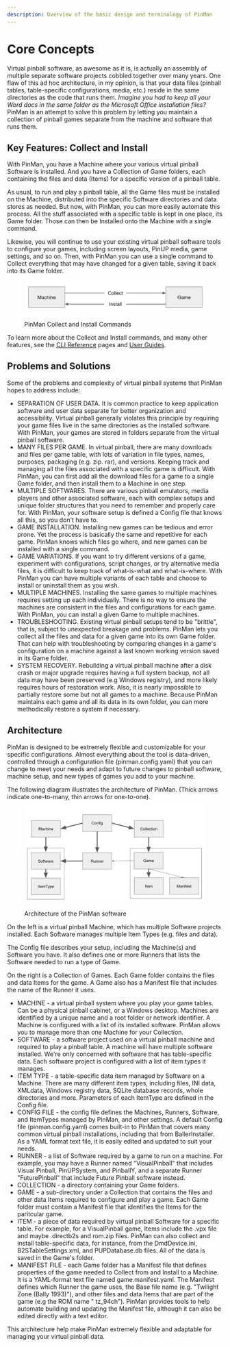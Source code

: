 ```yaml
---
description: Overview of the basic design and terminology of PinMan
---
```


# Core Concepts

Virtual pinball software, as awesome as it is, is actually an assembly of multiple separate software projects cobbled together over many years. One flaw of this ad hoc architecture, in my opinion, is that your data files (pinball tables, table-specific configurations, media, etc.) reside in the same directories as the code that runs them. _Imagine you had to keep all your Word docs in the same folder as the Microsoft Office installation files?_ PinMan is an attempt to solve this problem by letting you maintain a collection of pinball games separate from the machine and software that runs them.

## Key Features: Collect and Install

With PinMan, you have a Machine where your various virtual pinball Software is installed. And you have a Collection of Game folders, each containing the files and data (Items) for a specific version of a pinball table.&#x20;

As usual, to run and play a pinball table, all the Game files must be installed on the Machine, distributed into the specific Software directories and data stores as needed. But now, with PinMan, you can more easily automate this process. All the stuff associated with a specific table is kept in one place, its Game folder. Those can then be Installed onto the Machine with a single command.

Likewise, you will continue to use your existing virtual pinball software tools to configure your games, including screen layouts, PinUP media, game settings, and so on. Then, with PinMan you can use a single command to Collect everything that may have changed for a given table, saving it back into its Game folder.

<figure><img src=".gitbook/assets/collect-install.png" alt=""><figcaption><p>PinMan Collect and Install Commands</p></figcaption></figure>

To learn more about the Collect and Install commands, and many other features, see the [CLI Reference](reference/cli-reference/) pages and [User Guides](broken-reference).

## Problems and Solutions

Some of the problems and complexity of virtual pinball systems that PinMan hopes to address include:

* SEPARATION OF USER DATA. It is common practice to keep application software and user data separate for better organization and accessibility. Virtual pinball generally violates this principle by requiring your game files live in the same directories as the installed software. With PinMan, your games are stored in folders separate from the virtual pinball software.
* MANY FILES PER GAME. In virtual pinball, there are many downloads and files per game table, with lots of variation in file types, names, purposes, packaging (e.g. zip. rar), and versions. Keeping track and managing all the files associated with a specific game is difficult. With PinMan, you can first add all the download files for a game to a single Game folder, and then install them to a Machine in one step.&#x20;
* MULTIPLE SOFTWARES. There are various pinball emulators, media players and other associated software, each with complex setups and unique folder structures that you need to remember and properly care for. With PinMan, your software setup is defined a Config file that knows all this, so you don't have to.&#x20;
* GAME INSTALLATION. Installing new games can be tedious and error prone. Yet the process is basically the same and repetitive for each game. PinMan knows which files go where, and new games can be installed with a single command. &#x20;
* GAME VARIATIONS. If you want to try different versions of a game, experiment with configurations, script changes, or try alternative media files, it is difficult to keep track of what-is-what and what-is-where. With PinMan you can have multiple variants of each table and choose to install or uninstall them as you wish.
* MULTIPLE MACHINES. Installing the same games to multiple machines requires setting up each individually. There is no way to ensure the machines are consistent in the files and configurations for each game. With PinMan, you can install a given Game to multiple machines.
* TROUBLESHOOTING. Existing virtual pinball setups tend to be "brittle", that is, subject to unexpected breakage and problems. PinMan lets you collect all the files and data for a given game into its own Game folder. That can help with troubleshooting by comparing changes in a game's configuration on a machine against a last known working version saved in its Game folder.
* SYSTEM RECOVERY. Rebuilding a virtual pinball machine after a disk crash or major upgrade requires having a full system backup, not all data may have been preserved (e.g Windows registry), and more likely requires hours of restoration work. Also, it is nearly impossible to partially restore some but not all games to a machine. Because PinMan maintains each game and all its data in its own folder, you can more methodically restore a system if necessary.

## Architecture

PinMan is designed to be extremely flexible and customizable for your specific configurations. Almost everything about the tool is data-driven, controlled through a configuration file (pinman.config.yaml) that you can change to meet your needs and adapt to future changes to pinball software, machine setup, and new types of games you add to your machine.

The following diagram illustrates the architecture of PinMan. (Thick arrows indicate one-to-many, thin arrows for one-to-one).&#x20;

<figure><img src=".gitbook/assets/objects-diagram 3.png" alt=""><figcaption><p>Architecture of the PinMan software</p></figcaption></figure>

On the left is a virtual pinball Machine, which has multiple Software projects installed. Each Software manages multiple Item Types (e.g. files and data).&#x20;

The Config file describes your setup, including the Machine(s) and Software you have. It also defines one or more Runners that lists the Software needed to run a type of Game.&#x20;

On the right is a Collection of Games. Each Game folder contains the files and data Items for the game. A Game also has a Manifest file that includes the name of the Runner it uses.&#x20;

* MACHINE - a virtual pinball system where you play your game tables. Can be a physical pinball cabinet, or a Windows desktop. Machines are identified by a unique name and a root folder or network identifier. A Machine is configured with a list of its installed software. PinMan allows you to manage more than one Machine for your Collection.
* SOFTWARE - a software project used on a virtual pinball machine and required to play a pinball table. A machine will have multiple software installed. We're only concerned with software that has table-specific data. Each software project is configured with a list of item types it manages.
* ITEM TYPE - a table-specific data item managed by Software on a Machine. There are many different item types, including files, INI data, XMLdata, Windows registry data, SQLite database records, whole directories and more. Parameters of each ItemType are defined in the Config file.
* CONFIG FILE - the config file defines the Machines, Runners, Software, and ItemTypes managed by PinMan, and other settings. A default Config file (pinman.config.yaml) comes built-in to PinMan that covers many common virtual pinball installations, including that from BallerInstaller. As a YAML format text file, it is easily edited and updated to suit your needs.
* RUNNER - a list of Software required by a game to run on a machine. For example, you may have a Runner named "VisualPinball" that includes Visual Pinball, PinUPSystem, and PinballY, and a separate Runner "FuturePinball" that include Future Pinball software instead.
* COLLECTION - a directory containing your Game folders.&#x20;
* GAME - a sub-directory under a Collection that contains the files and other data Items required to configure and play a game. Each Game folder must contain a Manifest file that identifies the Items for the paritcular game.
* ITEM - a piece of data required by virtual pinball Software for a specific table. For example, for a VisualPinball game, Items include the .vpx file and maybe .directb2s and rom.zip files. PinMan can also collect and install table-specific data, for instance, from the DmdDevice.ini, B2STableSettings.xml, and PUPDatabase.db files. All of the data is saved in the Game's folder.&#x20;
* MANIFEST FILE - each Game folder has a Manifest file that defines properties of the game needed to Collect from and Install to a Machine. It is a YAML-format text file named game.manifest.yaml. The Manifest defines which Runner the game uses, the Base file name (e.g. "Twilight Zone (Bally 1993)"), and other files and data Items that are part of the game (e.g the ROM name " tz\_94ch"). PinMan provides tools to help automate building and updating the Manifest file, although it can also be edited directly with a text editor.&#x20;

This architecture help make PinMan extremely flexible and adaptable for managing your virtual pinball data.&#x20;
